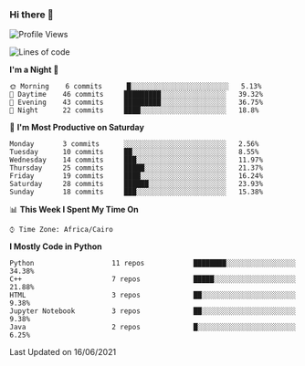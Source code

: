 ### Hi there 👋

<!--
**AMR-KELEG/AMR-KELEG** is a ✨ _special_ ✨ repository because its `README.md` (this file) appears on your GitHub profile.

Here are some ideas to get you started:

- 🔭 I’m currently working on ...
- 🌱 I’m currently learning ...
- 👯 I’m looking to collaborate on ...
- 🤔 I’m looking for help with ...
- 💬 Ask me about ...
- 📫 How to reach me: ...
- 😄 Pronouns: ...
- ⚡ Fun fact: ...
-->

<!--START_SECTION:waka-->
![Profile Views](http://img.shields.io/badge/Profile%20Views-7-blue)

![Lines of code](https://img.shields.io/badge/From%20Hello%20World%20I%27ve%20Written-2.6%20million%20lines%20of%20code-blue)

**I'm a Night 🦉** 

```text
🌞 Morning    6 commits      █░░░░░░░░░░░░░░░░░░░░░░░░   5.13% 
🌆 Daytime    46 commits     █████████░░░░░░░░░░░░░░░░   39.32% 
🌃 Evening    43 commits     █████████░░░░░░░░░░░░░░░░   36.75% 
🌙 Night      22 commits     ████░░░░░░░░░░░░░░░░░░░░░   18.8%

```
📅 **I'm Most Productive on Saturday** 

```text
Monday       3 commits      ░░░░░░░░░░░░░░░░░░░░░░░░░   2.56% 
Tuesday      10 commits     ██░░░░░░░░░░░░░░░░░░░░░░░   8.55% 
Wednesday    14 commits     ███░░░░░░░░░░░░░░░░░░░░░░   11.97% 
Thursday     25 commits     █████░░░░░░░░░░░░░░░░░░░░   21.37% 
Friday       19 commits     ████░░░░░░░░░░░░░░░░░░░░░   16.24% 
Saturday     28 commits     ██████░░░░░░░░░░░░░░░░░░░   23.93% 
Sunday       18 commits     ███░░░░░░░░░░░░░░░░░░░░░░   15.38%

```


📊 **This Week I Spent My Time On** 

```text
⌚︎ Time Zone: Africa/Cairo

```

**I Mostly Code in Python** 

```text
Python                   11 repos            ████████░░░░░░░░░░░░░░░░░   34.38% 
C++                      7 repos             █████░░░░░░░░░░░░░░░░░░░░   21.88% 
HTML                     3 repos             ██░░░░░░░░░░░░░░░░░░░░░░░   9.38% 
Jupyter Notebook         3 repos             ██░░░░░░░░░░░░░░░░░░░░░░░   9.38% 
Java                     2 repos             █░░░░░░░░░░░░░░░░░░░░░░░░   6.25%

```



 Last Updated on 16/06/2021
<!--END_SECTION:waka-->
